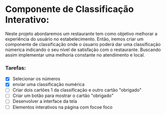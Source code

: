 # Componente de Classificação Interativo:
<p> Neste projeto abordaremos um restaurante tem como objetivo melhorar a experiência do usuário no estabelecimento. Então, iremos criar um componente de classificação onde o úsuario poderá dar uma classificação númerica indicando o seu nível de satisfação com o restaurante. Buscando assim implementar uma melhoria constante no atendimento e local.</p>

### Tarefas:
- [X] Selecionar os números  
- [X] enviar uma classificação numérica
- [ ] Criar dois cartões 1 da classificação e outro cartão "obrigado"
- [ ] Criar um  botão para mostrar o cartão "obrigado"
- [ ] Desenvolver a interface da tela
- [ ] Elementos interativos na página com focoe foco